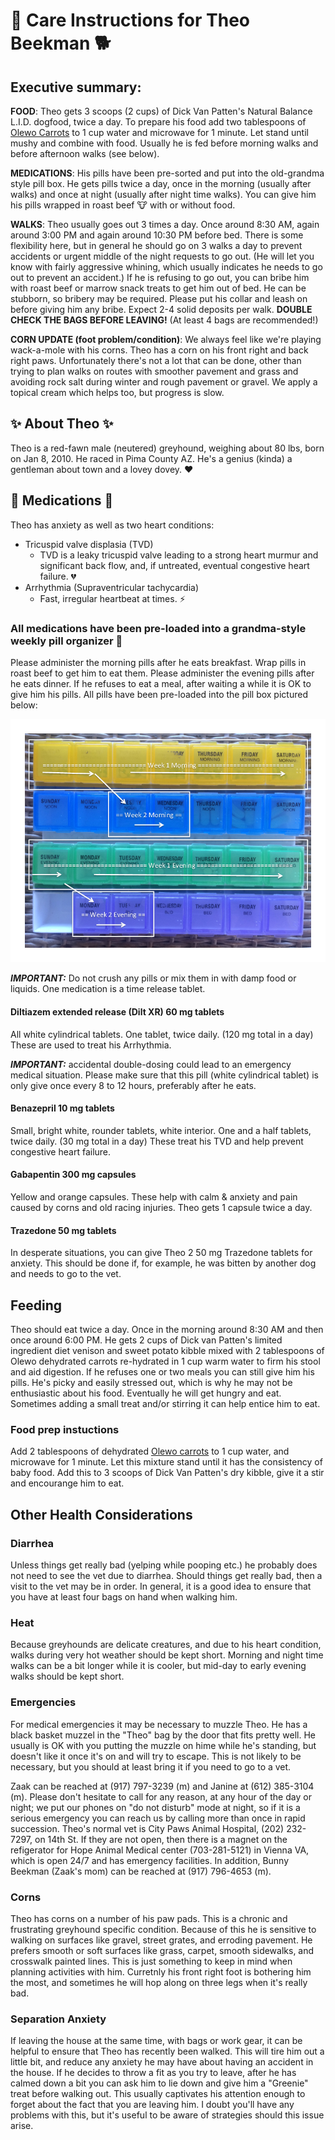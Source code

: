 # :wolf: Care Instructions for Theo Beekman :dog2:

## Executive summary:
**FOOD**: Theo gets 3 scoops (2 cups) of Dick Van Patten's Natural Balance
L.I.D. dogfood, twice a day. To prepare his food add two tablespoons
of [Olewo Carrots] to 1 cup water and microwave for 1 minute. Let
stand until mushy and combine with food. Usually he is fed before
morning walks and before afternoon walks (see below).

**MEDICATIONS**: His pills have been pre-sorted and put into the
old-grandma style pill box. He gets pills twice a day, once in the
morning (usually after walks) and once at night (usually after night
time walks). You can give him his pills wrapped in roast beef :cow:
with or without food.

**WALKS**: Theo usually goes out 3 times a day. Once around 8:30 AM,
again around 3:00 PM and again around 10:30 PM before bed. There is
some flexibility here, but in general he should go on 3 walks a day to
prevent accidents or urgent middle of the night requests to go
out. (He will let you know with fairly aggressive whining, which
usually indicates he needs to go out to prevent an accident.) If he is
refusing to go out, you can bribe him with roast beef or marrow snack 
treats to get him out of bed. He can be stubborn, so bribery may be
required. Please put his collar and leash on before giving him any bribe.
Expect 2-4 solid deposits per walk. __DOUBLE CHECK THE BAGS BEFORE 
LEAVING!__ (At least 4 bags are recommended!)

**CORN UPDATE (foot problem/condition)**: We always feel like we're
playing wack-a-mole with his corns. Theo has a corn on his front
right and back right paws.
Unfortunately there's not a lot that can be done, other than trying
to plan walks on routes with smoother pavement and grass and avoiding
rock salt during winter and rough pavement or gravel. We apply a
topical cream which helps too, but progress is slow.

## :sparkles: About Theo :sparkles:
Theo is a red-fawn male (neutered) greyhound, weighing about 80 lbs,
born on Jan 8, 2010. He raced in Pima County AZ. He's a genius (kinda)
a gentleman about town and a lovey dovey. :heart:

## :pill: Medications :pill:
Theo has anxiety as well as two heart conditions:
 - Tricuspid valve displasia (TVD)
   - TVD is a leaky tricuspid valve leading to a strong heart murmur
     and significant back flow, and, if untreated, eventual congestive
     heart failure. :broken_heart:
 - Arrhythmia (Supraventricular tachycardia)
   - Fast, irregular heartbeat at times. :zap:

### All medications have been pre-loaded into a grandma-style weekly pill organizer :bento:
Please administer the morning pills after he eats breakfast. Wrap
pills in roast beef to get him to eat them.  Please administer the
evening pills after he eats dinner. If he refuses to eat a meal, after
waiting a while it is OK to give him his pills. All pills have been pre-loaded
into the pill box pictured below:

![pill box](https://github.com/zbeekman/TheodoreVonKarmanTheGreyt/blob/master/Theo-pill-box.png)

__*IMPORTANT:*__ Do not crush any pills or mix them in with damp food
or liquids. One medication is a time release tablet.

#### Diltiazem extended release (Dilt XR) 60 mg tablets
All white cylindrical tablets. One tablet, twice daily. (120 mg total
in a day) These are used to treat his Arrhythmia.

__*IMPORTANT:*__ accidental double-dosing could lead to an emergency
medical situation.  Please make sure that this pill (white cylindrical
tablet) is only give once every 8 to 12 hours, preferably after he
eats.

#### Benazepril 10 mg tablets
Small, bright white, rounder tablets, white interior. One and a half tablets,
twice daily. (30 mg total in a day) These treat his TVD and help
prevent congestive heart failure.

#### Gabapentin 300 mg capsules
Yellow and orange capsules. These help with calm & anxiety and pain caused by
corns and old racing injuries. Theo gets 1 capsule twice a day.

#### Trazedone 50 mg tablets
In desperate situations, you can give Theo 2 50 mg Trazedone tablets for
anxiety. This should be done if, for example, he was bitten by another dog
and needs to go to the vet.

## Feeding
Theo should eat twice a day. Once in the morning around 8:30 AM and
then once around 6:00 PM. He gets 2 cups of Dick van Patten's limited
ingredient diet venison and sweet potato kibble mixed with 2
tablespoons of Olewo dehydrated carrots re-hydrated in 1 cup warm water 
to firm his stool and aid digestion. If he refuses one or two meals you
can still give him his pills. He's picky and easily stressed out, which is
why he may not be enthusiastic about his food. Eventually he will get 
hungry and eat. Sometimes adding a small treat and/or stirring it can help
entice him to eat.

### Food prep instuctions
Add 2 tablespoons of dehydrated [Olewo carrots] to 1 cup water, and
microwave for 1 minute. Let this mixture stand until it has the
consistency of baby food. Add this to 3 scoops of Dick Van Patten's
dry kibble, give it a stir and encourange him to eat.

## Other Health Considerations

### Diarrhea
Unless things get really bad (yelping while pooping etc.) he probably
does not need to see the vet due to diarrhea. Should things get really
bad, then a visit to the vet may be in order. In general, it is a good
idea to ensure that you have at least four bags on hand when walking
him.

### Heat
Because greyhounds are delicate creatures, and due to his heart
condition, walks during very hot weather should be kept short. Morning
and night time walks can be a bit longer while it is cooler, but
mid-day to early evening walks should be kept short.

### Emergencies
For medical emergencies it may be necessary to muzzle Theo. He has a black
basket muzzel in the "Theo" bag by the door that fits pretty well. He usually is OK with you
putting the muzzle on hime while he's standing, but doesn't like it once
it's on and will try to escape. This is not likely to be necessary, but
you should at least bring it if you need to go to a vet.

Zaak can be reached at (917) 797-3239 (m) and Janine at (612) 385-3104
(m). Please don't hesitate to call for any reason, at any hour of the
day or night; we put our phones on "do not disturb" mode at night, so
if it is a serious emergency you can reach us by calling more than
once in rapid succession. Theo's normal vet is City Paws Animal
Hospital, (202) 232-7297, on 14th St. If they are not open, then there
is a magnet on the refigerator for Hope Animal Medical center (703-281-5121) in
Vienna VA, which is open 24/7 and has emergency facilities. In
addition, Bunny Beekman (Zaak's mom) can be reached at (917) 796-4653
(m).

### Corns
Theo has corns on a number of his paw pads. This is a chronic and
frustrating greyhound specific condition. Because of this he is
sensitive to walking on surfaces like gravel, street grates, and
erroding pavement. He prefers smooth or soft surfaces like grass,
carpet, smooth sidewalks, and crosswalk painted lines. This is just
something to keep in mind when planning activities with him. Curretnly
his front right foot is bothering him the most, and sometimes he will
hop along on three legs when it's really bad.

### Separation Anxiety
If leaving the house at the same time, with bags or work gear, it can
be helpful to ensure that Theo has recently been walked. This will
tire him out a little bit, and reduce any anxiety he may have about
having an accident in the house. If he decides to throw a fit as you
try to leave, after he has calmed down a bit you can ask him to lie
down and give him a "Greenie" treat before walking out. This usually
captivates his attention enough to forget about the fact that you are
leaving him. I doubt you'll have any problems with this, but it's
useful to be aware of strategies should this issue arise.

[Olewo carrots]: https://www.amazon.com/Olewo-Dehydrated-Carrots-Supplement-11-Pound/dp/B0083QBVHY
